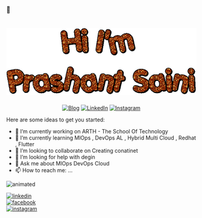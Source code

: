 ### 👋 
<h1 align="center">
 <img src="https://raw.githubusercontent.com/prashantsaini25/prashantsaini25/master/text (2).gif" />
</h1>

<p align="center">
    <a href="https://medium.com/@princeprashantsaini"><img alt="Blog" src="https://img.shields.io/badge/check-website-green?logo=rss&style=for-the-badge"></a>
    <a href="https://www.linkedin.com/in/prashant-saini-2845b015a/"><img alt="LinkedIn" src="https://img.shields.io/badge/connect-Prashant_Saini-green?logo=linkedin&style=for-the-badge"></a>
    <a href="https://www.instagram.com/princeprashantsaini/"><img alt="Instagram" src="https://img.shields.io/badge/follow-@Princeprashantsaini-green?logo=instagram&style=for-the-badge"></a>
</p>




Here are some ideas to get you started:

- 🔭 I’m currently working on ARTH - The School Of Technology 
- 🌱 I’m currently learning MlOps , DevOps AL , Hybrid Multi Cloud , Redhat , Flutter 
- 👯 I’m looking to collaborate on Creating conatinet 
- 🤔 I’m looking for help with degin 
- 💬 Ask me about MlOps DevOps Cloud
- 📫 How to reach me: ...
<!-- - 😄 Pronouns: ...
- ⚡ Fun fact: ... -->
<img src ="https://github-readme-stats.vercel.app/api?username=prashantsaini25&&show_icons=true&title_color=ffffff&icon_color=bb2acf&text_color=daf7dc&bg_color=151515"  alt="animated" />

 [<img src='https://cdn.jsdelivr.net/npm/simple-icons@3.0.1/icons/linkedin.svg' alt='linkedin' height='40'>](https://www.linkedin.com/in/https://www.linkedin.com/in/prashant-saini-2845b015a//)  
[<img src='https://cdn.jsdelivr.net/npm/simple-icons@3.0.1/icons/facebook.svg' alt='facebook' height='40'>](https://www.facebook.com/https://www.facebook.com/prashant.saine.5)  
[<img src='https://cdn.jsdelivr.net/npm/simple-icons@3.0.1/icons/instagram.svg' alt='instagram' height='40'>](https://www.instagram.com/https://www.instagram.com/princeprashantsaini//)
